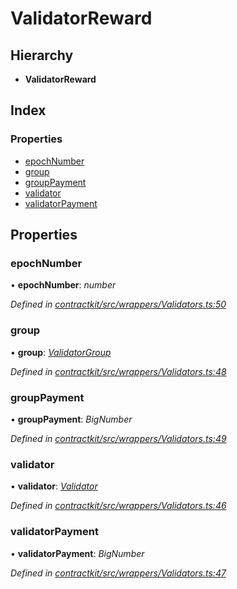 # ValidatorReward

## Hierarchy

* **ValidatorReward**

## Index

### Properties

* [epochNumber](_wrappers_validators_.validatorreward.md#epochnumber)
* [group](_wrappers_validators_.validatorreward.md#group)
* [groupPayment](_wrappers_validators_.validatorreward.md#grouppayment)
* [validator](_wrappers_validators_.validatorreward.md#validator)
* [validatorPayment](_wrappers_validators_.validatorreward.md#validatorpayment)

## Properties

### epochNumber

• **epochNumber**: _number_

_Defined in_ [_contractkit/src/wrappers/Validators.ts:50_](https://github.com/celo-org/celo-monorepo/blob/master/packages/contractkit/src/wrappers/Validators.ts#L50)

### group

• **group**: [_ValidatorGroup_](_wrappers_validators_.validatorgroup.md)

_Defined in_ [_contractkit/src/wrappers/Validators.ts:48_](https://github.com/celo-org/celo-monorepo/blob/master/packages/contractkit/src/wrappers/Validators.ts#L48)

### groupPayment

• **groupPayment**: _BigNumber_

_Defined in_ [_contractkit/src/wrappers/Validators.ts:49_](https://github.com/celo-org/celo-monorepo/blob/master/packages/contractkit/src/wrappers/Validators.ts#L49)

### validator

• **validator**: [_Validator_](_wrappers_validators_.validator.md)

_Defined in_ [_contractkit/src/wrappers/Validators.ts:46_](https://github.com/celo-org/celo-monorepo/blob/master/packages/contractkit/src/wrappers/Validators.ts#L46)

### validatorPayment

• **validatorPayment**: _BigNumber_

_Defined in_ [_contractkit/src/wrappers/Validators.ts:47_](https://github.com/celo-org/celo-monorepo/blob/master/packages/contractkit/src/wrappers/Validators.ts#L47)

